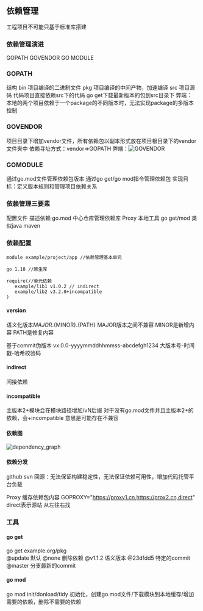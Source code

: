 
## 依赖管理
工程项目不可能只基于标准库搭建 
### 依赖管理演进
GOPATH GOVENDOR GO MODULE 
### GOPATH
结构 
bin 项目编译的二进制文件 
pkg 项目编译的中间产物，加速编译 
src 项目源码 
代码项目直接依赖src下的代码 
go get下载最新版本的包到src目录下 
弊端： 
本地的两个项目依赖于一个package的不同版本时，无法实现package的多版本控制 

### GOVENDOR
项目目录下增加vendor文件，所有依赖包以副本形式放在项目根目录下的vendor文件夹中 
依赖寻址方式：vendor=>GOPATH 
弊端：![GOVENDOR](/1dev/go/GOVENDOR.png "GOVENDOR")

### GOMODULE
通过go.mod文件管理依赖包版本 
通过go get/go mod指令管理依赖包 
实现目标：定义版本规则和管理项目依赖关系 

### 依赖管理三要素
配置文件 描述依赖 go.mod 
中心仓库管理依赖库 Proxy 
本地工具 go get/mod 
类似java maven 

### 依赖配置
```
module example/project/app //依赖管理基本单元 

go 1.18 //原生库

require(//单元依赖
   example/lib1 v1.0.2 // indirect
   example/lib2 v3.2.0+incompatible
)
```

#### version
语义化版本${MAJOR}.${MINOR}.{PATH} 
MAJOR版本之间不兼容 
MINOR是新增内容 
PATH是修复内容 

基于commit伪版本 
vx.0.0-yyyymmddhhmmss-abcdefgh1234 
大版本号-时间戳-哈希校验码 

#### indirect
间接依赖

#### incompatible
主版本2+模块会在模块路径增加/vN后缀 
对于没有go.mod文件并且主版本2+的依赖，会+incompatible 
意思是可能存在不兼容 

#### 依赖图
![dependency_graph](/1dev/go/dependency_graph.png "deppendency_graph")

#### 依赖分发
github svn 
回源：无法保证构建稳定性，无法保证依赖可用性，增加代码托管平台负载 

Proxy 
缓存依赖包内容 
GOPROXY="https://proxy1.cn,https://prox2.cn,direct" 
direct表示源站 
从左往右找 

### 工具
#### go get
go get example.org/pkg   
@update 默认 
@none 删除依赖 
@v1.1.2 语义版本 
@23dfdd5 特定的commit 
@master 分支最新的commit 

#### go mod
go mod init/donload/tidy 
初始化，创建go.mod文件/下载模块到本地缓存/增加需要的依赖，删除不需要的依赖 